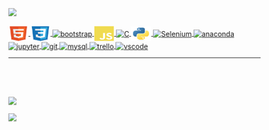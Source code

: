 <div align="left">
  <a href="https://github.com/viniciuschiarato">
  <img height="180em" src="https://github-readme-stats.vercel.app/api/top-langs/?username=viniciuschiarato&layout=compact&langs_count=7&theme=gruvbox"/>
</div>
<div style="display: inline_block"><br>  
  <img align="center" alt="HTML" height="30" width="40" src="https://raw.githubusercontent.com/devicons/devicon/master/icons/html5/html5-original.svg">
  <img align="center" alt="CSS" height="30" width="40" src="https://raw.githubusercontent.com/devicons/devicon/master/icons/css3/css3-original.svg">
  <img align="center" alt="bootstrap" height="30" width="40" 
src="https://cdn.jsdelivr.net/gh/devicons/devicon/icons/bootstrap/bootstrap-original.svg">
  <img align="center" alt="JS" height="30" width="40" src="https://raw.githubusercontent.com/devicons/devicon/master/icons/javascript/javascript-plain.svg">
  <img align="center" alt="C" height="30" width="40" 
src="https://cdn.jsdelivr.net/gh/devicons/devicon/icons/c/c-original.svg">
  <img align="center" alt="Python" height="30" width="40" src="https://raw.githubusercontent.com/devicons/devicon/master/icons/python/python-original.svg">
  <img align="center" alt="Selenium" height="30" width="40" 
src="https://cdn.jsdelivr.net/gh/devicons/devicon/icons/selenium/selenium-original.svg">
  <img align="center" alt="anaconda" height="30" width="40" 
src="https://cdn.jsdelivr.net/gh/devicons/devicon/icons/anaconda/anaconda-original.svg">
  <img align="center" alt="jupyter" height="30" width="40" 
src="https://cdn.jsdelivr.net/gh/devicons/devicon/icons/jupyter/jupyter-original-wordmark.svg">
  <img align="center" alt="git" height="30" width="40" 
src="https://cdn.jsdelivr.net/gh/devicons/devicon/icons/git/git-original.svg">
  <img align="center" alt="mysql" height="50" width="50" 
src="https://cdn.jsdelivr.net/gh/devicons/devicon/icons/mysql/mysql-original-wordmark.svg">
    <img align="center" alt="trello" height="30" width="40" 
src="https://cdn.jsdelivr.net/gh/devicons/devicon/icons/trello/trello-plain.svg">
      <img align="center" alt="vscode" height="30" width="40" 
src="https://cdn.jsdelivr.net/gh/devicons/devicon/icons/vscode/vscode-original.svg">
        




  
  
  ---
  <p style="padding-bottom: 50px;"></p>
<div style="display: inline_block">  
  
  <a href = "mailto:viniciussantoschiarato@gmail.com"><img src="https://img.shields.io/badge/-Gmail-%23333?style=for-the-badge&logo=gmail&logoColor=white" target="_blank"></a> 
  
<a href="https://www.linkedin.com/in/vinicius-chiarato/" target="_blank"><img src="https://img.shields.io/badge/-LinkedIn-%230077B5?style=for-the-badge&logo=linkedin&logoColor=white" target="_blank"></a> 
</div>
